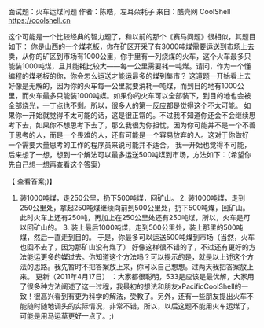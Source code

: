 面试题：火车运煤问题
作者：陈皓，左耳朵耗子
来自：酷壳网 CoolShell https://coolshell.cn

这个可能是一个比较经典的智力题了，和以前的那个《赛马问题》很相似，其题目如下：
你是山西的一个煤老板，你在矿区开采了有3000吨煤需要运送到市场上去卖，从你的矿区到市场有1000公里，你手里有一列烧煤的火车，这个火车最多只能装1000吨煤，且其能耗比较大——每一公里需要耗一吨煤。请问，作为一个懂编程的煤老板的你，你会怎么运送才能运最多的煤到集市？
这道题一开始看上去好像是无解的，因为你的火车每一公里就要消耗一吨煤，而到目的地有1000公里，而火车最多只能装1000吨媒。如果你的火车可以全部装下，到目的地也会被全部烧光，一丁点也不剩。所以，很多人的第一反应都是觉得这个不太可能。
如果你一开始就觉得不太可能的话，这是很正常的。不过我不知道你还会不会继续思考下去，如果你不想思考下去了，那么我很为你担忧，因为你可能并不是一个不善于思考的人，而是一个畏难的人，还有可能是一个容易放弃的人。这对于你做好 一个需要大量思考的工作的程序员来说可能并不适合。
我一开始也觉得不可能，后来想了一想，想到一个解法可以最多运送500吨煤到市场，方法如下：（希望你先自己想一想再查看这个答案）

【 查看答案;)】
1. 装1000吨煤，走250公里，扔下500吨煤，回矿山。 2. 装1000吨煤，走到250公里处，拿起250吨煤继续向前到500公里处，扔下500吨煤，回矿山。此时火车上还有250吨，再加上在250公里处还有250吨煤，所以，火车是可以回矿山的。 3. 装上最后1000吨煤，走到500公里处，装上那里的500吨煤，然后一直走到目的。
于是，你最多可以运送500吨煤到市场（当然，火车也回不去了，因为那矿山没有煤了）
好像这样很不错的了，不过还有更好的方法能运更多的媒过去。你知道这个方法吗？可以提示的是，就是以上述这个方法的思路。我先暂时不把答案放上来，你可以自己想想。过两天我把答案放上来。
更新（2011年4月17日） ：大家都很聪明，533是应该是最优解，大家用了很多种方法阐述了这一过程，我最初的想法和朋友xPacificCoolShell的一致！很高兴看到有更为科学的解法，受教了。另外，还有一些朋友提出火车不能随时随地调头的实际情况，非常不错，所以，以后这题不能用火车运煤了，可能是用马运草更好一点了。;)